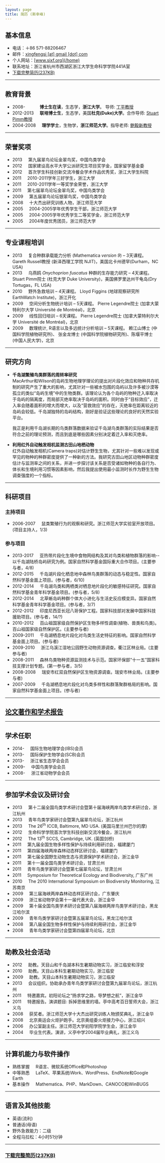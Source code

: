 ```yaml
---
layout: page
title: 简历 (斯幸峰)
---
```



## 基本信息


- 电话：＋86 571-88206467 
- 邮件：[xingfengsi \[at\]
gmail \[dot\] com](mailto:xingfengsi@gmail.com) 
- 个人网站：[www.sixf.org](/home)
- 联系地址：浙江省杭州市西湖区浙江大学生命科学学院441A室
- [下载完整简历(237KB)](http://sixf.org/files/others/cv_zh.pdf "下载完整简历")

-------

## 教育背景 


-   2008-    	         **博士生在读**，生态学，**浙江大学**。 导师: [丁平教授](http://mypage.zju.edu.cn/personnelCard/pingding)
-   2012-2013     **联培博士生**，生态学，美国**杜克(Duke)大学**。合作导师: [Stuart Pimm教授](http://fds.duke.edu/db/Nicholas/esp/faculty/spimm)
-   2004-2008     **理学学士**，生物学，**浙江师范大学**。指导老师: [鲍毅新教授](http://ecology.zjnu.edu.cn/sts/baoyx/baoyxjiaoshigerenjianjie.htm)

------------

## 荣誉奖项


-   2013     第九届翠鸟论坛金翠鸟奖，中国鸟类学会
-   2012     国家建设高水平大学公派研究生项目奖学金，国家留学基金委
-   2012     首次学生科技创新交流冷餐会学术作品优秀奖，浙江大学生科院
-   2011     2010-2011学年三好学生，浙江大学
-   2011     2010-2011学年一等奖学金荣誉，浙江大学
-   2011     第七届翠鸟论坛金翠鸟奖，中国鸟类学会
-   2009     第五届翠鸟论坛银翠鸟奖，中国鸟类学会
-   2008     十大杰出研究训练人物，浙江师范大学
-   2005     2004-2005学年优秀学生干部，浙江师范大学
-   2005     2004-2005学年优秀学生二等奖学金，浙江师范大学
-   2005     2004年度优秀团员，浙江师范大学

--------


## 专业课程培训


-   2013     复合种群承载能力分析 (Mathematica *version 9*) – 3天课程。 Gareth Russell教授 (新泽西理工学院 NJIT)，美国北卡州德罕(Durham，NC USA)
-   2013     乌燕鸥 *Onychoprion fuscatus* 种群的生存能力研究 – 4天课程。 Stuart Pimm院士 (杜克大学 Duke University)，美国佛罗里达州干龟岛(Dry Tortugas，FL USA) 
-   2010     野外急救培训 – 4天课程。 Lloyd Figgins (地球观察研究所 EarthWatch Institute)，浙江开化
-   2009     空间分析生物统计培训 – 5天课程。 Pierre Legendre院士 (加拿大蒙特利尔大学  Université de Montréal)，北京
-   2009     线性回归培训 – 6天课程。 Pierre Legendre院士 (加拿大蒙特利尔大学 Université de Montréal)，北京
-   2009     数理统计, R语言以及多远统计分析培训 – 5天课程。 赖江山博士    (中国科学院植物研究所)、 张金龙博士 (中国科学院植物研究所)、陈堰平博士 (中国人民大学)，北京

--------

## 研究方向


- **千岛湖繁殖鸟类群落的周转率研究**  
MacArthur和Wilson的岛屿生物地理学理论的提出对片段化效应和物种共存机制的研究产生了重大的影响，尤其针对一些被水包围的岛屿以及许多被沙漠等孤立的类似“岛屿生境”中的生物类群。该理论认为各个岛屿的物种迁入率取决于岛屿的隔离度，而局部灭绝率取决于岛屿的面积。同时由于“目标效应”，迁入率会随着面积的增大而增大，以及“营救效应”的存在，灭绝率在距离较近的岛屿会较低。千岛湖独特的岛屿结构，刚好是验证这些理论的良好的天然实验平台。

	我正是利用千岛湖长期的鸟类群落数据来验证千岛湖鸟类群落的实际结果是否符合之前的理论预测，而且到底是哪些因素分别决定着迁入率和灭绝率。

- **利用红外自动触发相机监测古田山地栖动物**  
红外自动触发相机(Camera traps)对估计野生生物，尤其针对一些难以发现或罕见的物种的种群密度提供了一种新的方法。我研究古田山地区动物种群密度估计与监测率之间的关系，并进一步探讨该关系是否受诸如物种的各自行为、体长和生境利用习惯等因素影响，然后我提出使用最小监测时长作为野生生物调查强度的一个指标。

------------

## 科研项目

### 主持项目

-   2006-2007     鼠类繁殖行为的观察和研究。浙江师范大学实验室开放项目。(项目主持人，1/3)

### 参与项目

-   2013-2017     亚热带片段化生境中食物网结构及其对鸟类和植物群落的影响--以千岛湖陆桥岛屿研究为例。国家自然科学基金国际重大合作项目。(主要参与者，4/8)
-   2012-2015     千岛湖片段化栖息地中森林鸟类群落的动态与稳定性。国家自然科学基金面上项目。(参与者，6/10)
-   2012-2014     千岛湖鸟类和两栖类对栖息地片段化的敏感特征研究。国家自然科学基金青年科学基金项目。(参与者，5/8)
-   2012-2014     北草蜥岛屿种群个体大小进化与生活史反应模变异。国家自然科学基金青年科学基金项目。(参与者，3/7)
-   2012-2012     印度尼西亚长冠八哥保护工程。国家科技部对发展中国家科技援助项目。(参与者，14/?)
-   2010-2012     百山祖国家级自然保护区生物多样性调查(植物、兽类和鸟类)。百山祖国家级自然保护区。(主要参与者)
-   2009-2011     千岛湖栖息地片段化对鸟类生活史特征的影响。国家自然科学基金面上项目。(参与者)
-   2009-2010     浙江乌溪江湿地公园野生动物资源调查。衢江区林业局。(主要参与者)
-   2008-2011     森林鸟类物种资源监测技术与示范。国家环保部“十一五”国家科技支撑计划专题。(第一参与者，3/5)
-   2008-2008     瑞安市红双自然保护区生物资源调查。瑞安市林业局。(主要参与者)
-   2007-2009     千岛湖栖息地片段化对鸟类多样性和群落聚群格局的影响。国家自然科学基金面上项目。(参与者)

-----

## [论文著作和学术报告](/cn/publication/ "点此查看我的论文报告")
    
--------------


## 学术任职

-   2014-     国际生物地理学会(IBS)会员
-   2013-     国际保护生物学会(SCB)会员
-   2013-     浙江省生态学会会员
-   2009-     中国鸟类学会会员
-   2008-     浙江省动物学会会员


--------

## 参加学术会议及研讨会

-   2013     第十二届全国鸟类学术研讨会暨第十届海峡两岸鸟类学术研讨会，浙江杭州
-   2013     青年鸟类学家研讨会暨第九届翠鸟论坛，浙江杭州
-   2013     The 26<sup>th</sup> ICCB, Baltimore, MD USA. (美国马里兰州巴尔的摩)
-   2012     生命科学学院首次学生科技创新交流冷餐会，浙江杭州
-   2012     The 13<sup>th</sup> SCCS, Cambridge, UK. (英国剑桥)
-   2011     第九届全国生物多样性保护与持续利用研讨会，福建厦门
-   2011     第四届海峡两岸森林动态样区研讨会，福建厦门
-   2011     第七届全国野生动物生态与资源保护学术研讨会，浙江金华
-   2011     第十一届全国鸟类学术研讨会，甘肃兰州
-   2011     青年鸟类学家研讨会暨第七届翠鸟论坛，甘肃兰州
-   2011     Symposium for Theoretical Ecology and Biodiversity, 广东广州
-   2010     The 2010 International Symposium on Biodiversity Monitoring, 江苏南京
-   2009     第三届海峡两岸森林动态样区研讨会，广东肇庆
-   2009     浙江省动物学会第十一届代表大会，浙江金华
-   2009     第十届全国鸟类学术研讨会暨第八届海峡两岸鸟类学术研讨会，黑龙江哈尔滨
-   2009     青年鸟类学家研讨会暨第五届翠鸟论坛，黑龙江哈尔滨
-   2008     第八届全国生物多样性保护与持续利用研讨会，浙江金华
-   2008     青年鸟类学家研讨会暨第四届翠鸟论坛，北京


----


## 助教及社会活动


-   2012     助教。天目山和千岛湖本科生暑期动物实习，浙江临安和淳安
-   2010     助教。天目山本科生暑期动物实习，浙江临安
-   2009     助教。天目山本科生暑期动物实习，浙江临安
-   2013     会议组织。协助承办青年鸟类学家研讨会暨第九届翠鸟论坛，浙江杭州
-   2011     特邀嘉宾。初阳论坛之“扬求学之路，导梦想之航”，浙江金华
-   2011     特邀报告。演讲题目: 拆掉思维里的墙。亭中高考百日誓师大会，浙江义乌
-   2008     获奖者。浙江师范大学十大杰出研究训练人物颁奖典礼，浙江金华
-   2008     北京奥运会火炬护跑手。北京奥组委火炬接力中心，浙江绍兴
-   2006     办公室副主任。浙江师范大学初阳学院学生会，浙江金华
-   2004     毕业生代表。演讲，义亭中学2004届毕业典礼，浙江义乌

----

## 计算机能力与软件操作

-   熟练掌握     R语言、微软系统Office和Photoshop
-   中等熟悉     LaTeX、苹果系统iWork、WordPress、EndNote和Google Earth
-   基本操作     Mathematica、PHP、MarkDown、CANOCO和WinBUGS


--------------

## 语言及其他技能


-   英语(流利)
-   普通话(母语)
-   野外急救能力：二级
-   全程马拉松：4小时51分钟

---

### [下载完整简历(237KB)](http://sixf.org/files/others/cv_zh.pdf "下载完整简历")
